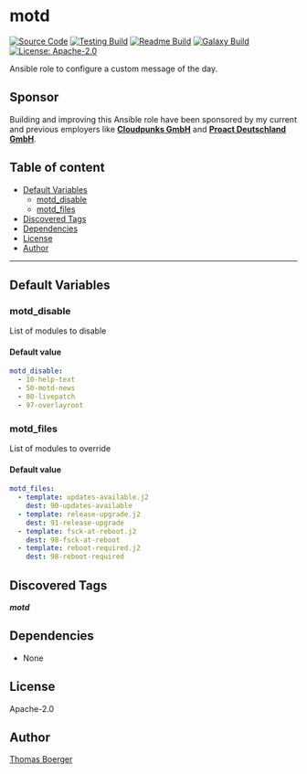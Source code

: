 # motd

[![Source Code](https://img.shields.io/badge/github-source%20code-blue?logo=github&logoColor=white)](https://github.com/rolehippie/motd) [![Testing Build](https://github.com/rolehippie/motd/workflows/testing/badge.svg)](https://github.com/rolehippie/motd/actions?query=workflow%3Atesting) [![Readme Build](https://github.com/rolehippie/motd/workflows/readme/badge.svg)](https://github.com/rolehippie/motd/actions?query=workflow%3Areadme) [![Galaxy Build](https://github.com/rolehippie/motd/workflows/galaxy/badge.svg)](https://github.com/rolehippie/motd/actions?query=workflow%3Agalaxy) [![License: Apache-2.0](https://img.shields.io/github/license/rolehippie/motd)](https://github.com/rolehippie/motd/blob/master/LICENSE)

Ansible role to configure a custom message of the day.

## Sponsor

Building and improving this Ansible role have been sponsored by my current and previous employers like **[Cloudpunks GmbH](https://cloudpunks.de)** and **[Proact Deutschland GmbH](https://www.proact.eu)**.

## Table of content

- [Default Variables](#default-variables)
  - [motd_disable](#motd_disable)
  - [motd_files](#motd_files)
- [Discovered Tags](#discovered-tags)
- [Dependencies](#dependencies)
- [License](#license)
- [Author](#author)

---

## Default Variables

### motd_disable

List of modules to disable

#### Default value

```YAML
motd_disable:
  - 10-help-text
  - 50-motd-news
  - 80-livepatch
  - 97-overlayroot
```

### motd_files

List of modules to override

#### Default value

```YAML
motd_files:
  - template: updates-available.j2
    dest: 90-updates-available
  - template: release-upgrade.j2
    dest: 91-release-upgrade
  - template: fsck-at-reboot.j2
    dest: 98-fsck-at-reboot
  - template: reboot-required.j2
    dest: 98-reboot-required
```

## Discovered Tags

**_motd_**


## Dependencies

- None

## License

Apache-2.0

## Author

[Thomas Boerger](https://github.com/tboerger)
